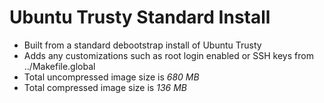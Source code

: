 # Ubuntu Trusty Standard Install

- Built from a standard debootstrap install of Ubuntu Trusty
- Adds any customizations such as root login enabled or SSH keys from ../Makefile.global
- Total uncompressed image size is *680 MB*
- Total compressed image size is *136 MB*
